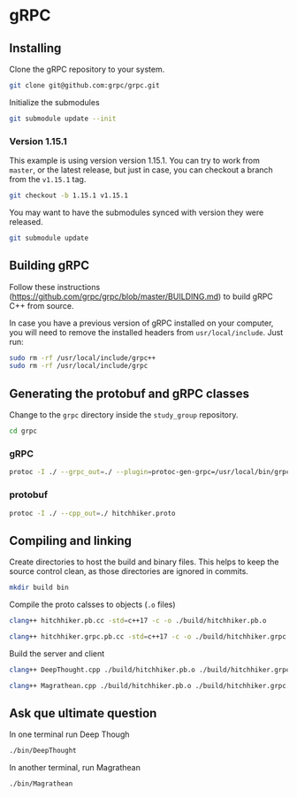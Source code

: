 # gRPC

## Installing

Clone the gRPC repository to your system.

```bash
git clone git@github.com:grpc/grpc.git
```

Initialize the submodules

```bash
git submodule update --init
```

### Version 1.15.1

This example is using version version 1.15.1. You can try to work from `master`, or the latest release, but just in case, you can checkout a branch from the `v1.15.1` tag.

```bash
git checkout -b 1.15.1 v1.15.1
```

You may want to have the submodules synced with version they were released.

```bash
git submodule update
```

## Building gRPC

Follow these instructions (https://github.com/grpc/grpc/blob/master/BUILDING.md) to build gRPC C++ from source.

In case you have a previous version of gRPC installed on your computer, you will need to remove the installed headers from `usr/local/include`. Just run:

```bash
sudo rm -rf /usr/local/include/grpc++
sudo rm -rf /usr/local/include/grpc
```

## Generating the protobuf and gRPC classes

Change to the `grpc` directory inside the `study_group` repository.

```bash
cd grpc
```

### gRPC

```bash
protoc -I ./ --grpc_out=./ --plugin=protoc-gen-grpc=/usr/local/bin/grpc_cpp_plugin hitchhiker.proto
```

### protobuf

```bash
protoc -I ./ --cpp_out=./ hitchhiker.proto
```

## Compiling and linking

Create directories to host the build and binary files. This helps to keep the source control clean, as those directories are ignored in commits.

```bash
mkdir build bin
```

Compile the proto calsses to objects (`.o` files)

```bash
clang++ hitchhiker.pb.cc -std=c++17 -c -o ./build/hitchhiker.pb.o
```

```bash
clang++ hitchhiker.grpc.pb.cc -std=c++17 -c -o ./build/hitchhiker.grpc.pb.o
```

Build the server and client

```bash
clang++ DeepThought.cpp ./build/hitchhiker.pb.o ./build/hitchhiker.grpc.pb.o -std=c++17 -L/usr/local/lib $(pkg-config --libs protobuf grpc++ grpc) -lgrpc++_reflection -ldl -o ./bin/DeepThought
```

```bash
clang++ Magrathean.cpp ./build/hitchhiker.pb.o ./build/hitchhiker.grpc.pb.o -std=c++17 -L/usr/local/lib $(pkg-config --libs protobuf grpc++ grpc) -lgrpc++_reflection -ldl -o ./bin/Magrathean
```

## Ask que ultimate question

In one terminal run Deep Though

```bash
./bin/DeepThought
```

In another terminal, run Magrathean

```bash
./bin/Magrathean
```

